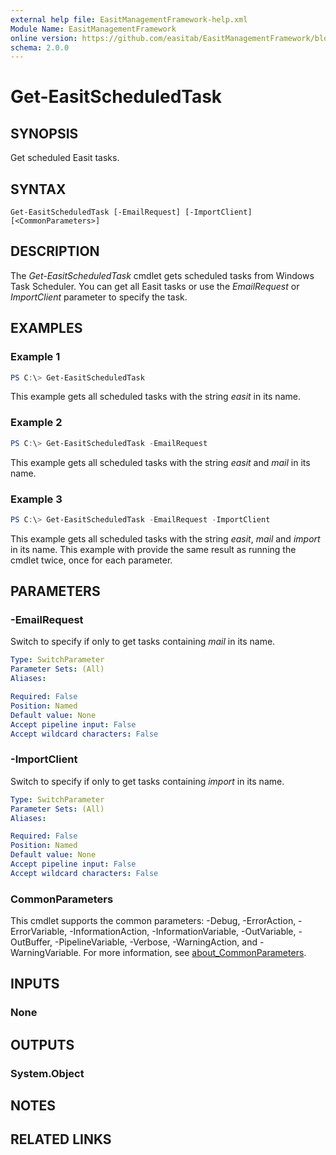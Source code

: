 ```yaml
---
external help file: EasitManagementFramework-help.xml
Module Name: EasitManagementFramework
online version: https://github.com/easitab/EasitManagementFramework/blob/development/docs/v1/Get-EasitScheduledTask.md
schema: 2.0.0
---
```


# Get-EasitScheduledTask

## SYNOPSIS

Get scheduled Easit tasks.

## SYNTAX

```
Get-EasitScheduledTask [-EmailRequest] [-ImportClient] [<CommonParameters>]
```

## DESCRIPTION

The *Get-EasitScheduledTask* cmdlet gets scheduled tasks from Windows Task Scheduler. You can get all Easit tasks or use the *EmailRequest* or *ImportClient* parameter to specify the task.

## EXAMPLES

### Example 1

```powershell
PS C:\> Get-EasitScheduledTask
```

This example gets all scheduled tasks with the string *easit* in its name.

### Example 2

```powershell
PS C:\> Get-EasitScheduledTask -EmailRequest
```

This example gets all scheduled tasks with the string *easit* and *mail* in its name.

### Example 3

```powershell
PS C:\> Get-EasitScheduledTask -EmailRequest -ImportClient
```

This example gets all scheduled tasks with the string *easit*, *mail* and *import* in its name.
This example with provide the same result as running the cmdlet twice, once for each parameter.

## PARAMETERS

### -EmailRequest

Switch to specify if only to get tasks containing *mail* in its name.

```yaml
Type: SwitchParameter
Parameter Sets: (All)
Aliases:

Required: False
Position: Named
Default value: None
Accept pipeline input: False
Accept wildcard characters: False
```

### -ImportClient

Switch to specify if only to get tasks containing *import* in its name.

```yaml
Type: SwitchParameter
Parameter Sets: (All)
Aliases:

Required: False
Position: Named
Default value: None
Accept pipeline input: False
Accept wildcard characters: False
```

### CommonParameters
This cmdlet supports the common parameters: -Debug, -ErrorAction, -ErrorVariable, -InformationAction, -InformationVariable, -OutVariable, -OutBuffer, -PipelineVariable, -Verbose, -WarningAction, and -WarningVariable. For more information, see [about_CommonParameters](http://go.microsoft.com/fwlink/?LinkID=113216).

## INPUTS

### None

## OUTPUTS

### System.Object

## NOTES

## RELATED LINKS
